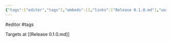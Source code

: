 ```yaml
---
{"tags":["editor","tags"],"embeds":[],"links":["Release 0.1.0.md"],"uuid":"dea06147-2900-4a3d-920b-3b11ef67dc0c","todos":{"done":[],"pending":[]}}
---
```

#editor #tags

Targets at [[Release 0.1.0.md]]
